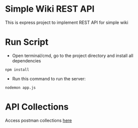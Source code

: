 # Simple Wiki REST API

This is express project to implement REST API for simple wiki

# Run Script

- Open terminal/cmd, go to the project directory and install all dependencies

```
npm install
```

- Run this command to run the server:

```
nodemon app.js
```

# API Collections

Access postman collections [here](https://www.postman.com/grey-astronaut-140944/workspace/simple-wiki-rest-api)
